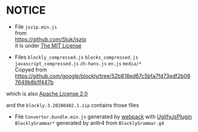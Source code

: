 # NOTICE

+ File 
`jszip.min.js`  
from  
https://github.com/Stuk/jszip  
it is under [The MIT License](https://github.com/Stuk/jszip/blob/master/LICENSE.markdown)

+ Files 
`blockly_compressed.js`
`blocks_compressed.js`
`javascript_compressed.js`
`zh-hans.js`
`en.js`
`media/*`  
Copyed from https://github.com/google/blockly/tree/52b818ed67c5bfa7fd73edf2b067649b8b1f447b  

which is also [Apache License 2.0](./LICENSE)

and the `blockly.3.20200402.1.zip` contains those files

+ File `Converter.bundle.min.js` generated by [webpack](https://github.com/webpack/webpack) with [UglifyJsPlugin](https://webpack.js.org/plugins/uglifyjs-webpack-plugin/)  
`BlocklyGrammar*` generated by antlr4 from `BlocklyGrammar.g4`